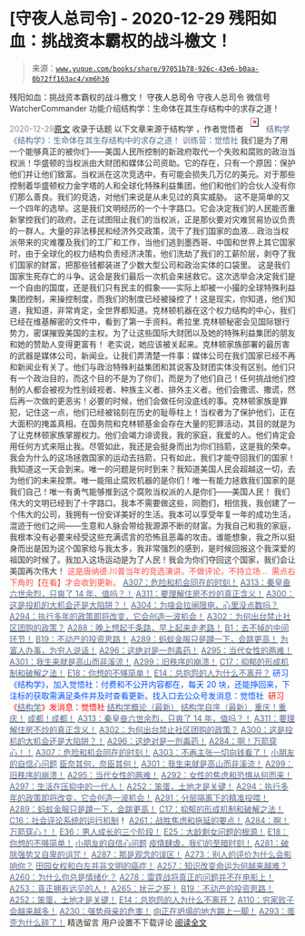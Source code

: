 # [守夜人总司令] - 2020-12-29 残阳如血：挑战资本霸权的战斗檄文！

> 来源：[`www.yuque.com/books/share/97051b78-926c-43e6-b0aa-0b72ff163ac4/xm6h36`](https://www.yuque.com/books/share/97051b78-926c-43e6-b0aa-0b72ff163ac4/xm6h36)

<ne-p id="520f42f3293818f927861ebbd5b15da4_p_0" data-lake-id="520f42f3293818f927861ebbd5b15da4_p_0"><ne-text id="ua798a2a2" style="color: rgb(51, 51, 51);">残阳如血：挑战资本霸权的战斗檄文！</ne-text></ne-p> <ne-p id="d3be82943a65c69395b38c3d7e20fcd1" data-lake-id="d3be82943a65c69395b38c3d7e20fcd1"><ne-text id="u5ae08bcb" ne-fontsize="14">守夜人总司令</ne-text></ne-p> <ne-p id="fb7dcd6b5baaeb15022894b72a033ce3" data-lake-id="fb7dcd6b5baaeb15022894b72a033ce3"><ne-text id="u3dcf791a" ne-fontsize="14" ne-bold="true" style="color: rgb(51, 51, 51);">守夜人总司令</ne-text></ne-p> <ne-p id="8fb0b7f59a0e12c9e921b652fb78be76" data-lake-id="8fb0b7f59a0e12c9e921b652fb78be76"><ne-text id="ucdb1ed9b" ne-fontsize="14" style="color: rgb(51, 51, 51);">微信号</ne-text><ne-text id="u9cc8878a" ne-fontsize="14" style="color: rgb(51, 51, 51);">WatcherCommander</ne-text></ne-p> <ne-p id="9c002c086de93f71ad5a2a64539cec2c" data-lake-id="9c002c086de93f71ad5a2a64539cec2c"><ne-text id="ufeaf12b3" ne-fontsize="14" style="color: rgb(51, 51, 51);">功能介绍</ne-text><ne-text id="u4009ba52" ne-fontsize="14" style="color: rgb(51, 51, 51);">结构学：生命体在其生存结构中的求存之道！</ne-text></ne-p> <ne-p id="a643780eeb84f45e824fbc6de5165b78" data-lake-id="a643780eeb84f45e824fbc6de5165b78"><ne-text id="ue593db79" style="color: rgb(140, 140, 140);">2020-12-29</ne-text>[<ne-text id="u488b5188" ne-fontsize="14">原文</ne-text>](https://mp.weixin.qq.com/s?__biz=MzAxNDk1NjI2Mw==&mid=2247486281&idx=1&sn=097f4855c3a1b2d5ff3ac8f431043003&chksm=9b8a28c1acfda1d7d6ce6f71daf5034f26f6398eb5be6494ec31194b8f6101baa212c3aa9c53&scene=27#wechat_redirect&cpage=52)</ne-p> <ne-p id="8b11bd0a644c2bf9ceeb97d273c5990d" data-lake-id="8b11bd0a644c2bf9ceeb97d273c5990d"><ne-text id="u0626c9b0" style="color: rgb(51, 51, 51);">收录于话题</ne-text></ne-p> <ne-p id="ee3166579414ee9925a943fae219063b" data-lake-id="ee3166579414ee9925a943fae219063b"><ne-text id="ue36ad345" ne-fontsize="14" style="color: rgb(51, 51, 51);">以下文章来源于结构学 ，作者觉悟者</ne-text></ne-p> <ne-p id="0c7824035347e79d21c1fee7bfae1b4d" data-lake-id="0c7824035347e79d21c1fee7bfae1b4d"><ne-card data-card-name="image" data-card-type="inline" id="WKZXM" ne-fontsize="14" data-event-boundary="card" style="color: rgb(87, 107, 149);">![](img/1d9181c21ecd214f2df9a172089736fa.png)  <ne-p id="0165f46e91b3703bafb2e306c2e75c96" data-lake-id="0165f46e91b3703bafb2e306c2e75c96"><ne-text id="u4735c479" style="color: rgb(87, 107, 149);">结构学</ne-text></ne-p> <ne-p id="bc15c73e622e4e336a7ec575585b78c1" data-lake-id="bc15c73e622e4e336a7ec575585b78c1"><ne-text id="u05f80892" style="color: rgb(87, 107, 149);">《结构学》：生命体在其生存结构中的求存之道！ 训练营：觉悟社</ne-text></ne-p> <ne-p id="779d7d8f3c7b1d1f35ba0dc8b300f939" data-lake-id="779d7d8f3c7b1d1f35ba0dc8b300f939"><ne-text id="u87544fa1" style="color: rgb(51, 51, 51);">我们是为了用一个能够真正的被你们——美国人民所控制的新政府取代一个失败和腐败的政治当权派！华盛顿的当权派由大财团和媒体公司资助。它的存在，只有一个原因：保护他们并让他们致富。当权派在这次竞选中，有可能会损失几万亿的美元。对于那些控制着华盛顿权力金字塔的人和全球化特殊利益集团，他们和他们的合伙人没有你们那么善良。我们的竞选，对他们来说是从未见过的真实威胁。</ne-text></ne-p> <ne-p id="d3191b049972307a8a194d72e875fec6" data-lake-id="d3191b049972307a8a194d72e875fec6"><ne-text id="u0225182f" style="color: rgb(51, 51, 51);">这不是简单的又一个四年的选举。这是我们文明经历的一个十字路口。它会决定我们的人民能否重新掌控我们的政府。正在试图阻止我们的当权派，正是那伙要对灾难贸易协议负责的一群人。大量的非法移民和经济外交政策，流干了我们国家的血液…</ne-text></ne-p> <ne-p id="87f561254f7a2d549464960d0b0c410a" data-lake-id="87f561254f7a2d549464960d0b0c410a"><ne-text id="u2f68b93b" style="color: rgb(51, 51, 51);">政治当权派带来的灾难覆及我们的工厂和工作，当他们逃到墨西哥、中国和世界上其它国家时，由于全球化的权力结构负责经济决策，他们洗劫了我们的工薪阶层，剥夺了我们国家的财富，把那些钱都装进了少数大型公司和政治实体的口袋里。</ne-text></ne-p> <ne-p id="ebeb6a1a1236ab2bd3beabc791333f95" data-lake-id="ebeb6a1a1236ab2bd3beabc791333f95"><ne-text id="ub4b8fdfb" style="color: rgb(51, 51, 51);">这是我们国家生死存亡的斗争。这会是我们最后一次机会来拯救它。这次选举会决定我们是一个自由的国度，还是我们只有民主的假象——实际上却被一小撮的全球特殊利益集团控制，来操控制度，而我们的制度已经被操控了！这是现实，你知道，他们知道，我知道，非常肯定，全世界都知道。克林顿机器在这个权力结构的中心，我们已经在维基解密的文件中，看到了第一手资料。希拉里.克林顿秘密会见国际银行势力，密谋摧毁美国的主权。为了让这些国际大财团以及她的特殊利益集团的朋友和她的赞助人变得更富有！</ne-text></ne-p> <ne-p id="557ead185d7c6b011fe6b4d81f659a7b" data-lake-id="557ead185d7c6b011fe6b4d81f659a7b"><ne-text id="ud97c9fea" style="color: rgb(51, 51, 51);">老实说，她应该被关起来。克林顿家族部署的最厉害的武器是媒体公司，新闻业。让我们弄清楚一件事：媒体公司在我们国家已经不再和新闻业有关了。他们与政治特殊利益集团和其说客及财团实体没有区别。他们只有一个政治目的，而这个目的不是为了你们，而是为了他们自己！任何挑战他们控制的人都会被视为性别歧视者、种族主义者、排外主义者。他们会撒谎、撒谎，然后再一次做的更恶劣！必要的时候，他们会做任何没底线的事。克林顿家族是罪犯，记住这一点，他们已经被铭刻在历史的耻辱柱上！当权者为了保护他们，正在大面积的掩盖真相。在国务院和克林顿基金会存在大量的犯罪活动，其目的就是为了让克林顿家族掌握权力。他们会竭力诽谤我，我的家庭，我爱的人。他们肯定会用任何方式来阻止我。尽管如此，我还是会挺身而出为你们挡箭，这是我的荣幸。我会为什么的这场拯救国家的运动去挡箭，只有如此，我们才能夺回我们的国家！我知道这一天会到来。唯一的问题是何时到来？我知道美国人民会超越这一切，去为他们的未来投票。唯一能阻止腐败机器的是你们！唯一有能力拯救我们国家的是我们自己！唯一有勇气能够推到这个腐败当权派的人是你们——美国人民！</ne-text></ne-p> <ne-p id="c5dfdca08ad81989aa200a42da8b4886" data-lake-id="c5dfdca08ad81989aa200a42da8b4886"><ne-text id="u042363d2" style="color: rgb(51, 51, 51);">我们伟大的文明已经到了十字路口。我本不需要做这些，同胞们，相信我，我创建了一个伟大的公司，我拥有一份安详美好的生活。我本可以享受年复一年的成功生活，混迹于他们之间——生意和人脉会带给我源源不断的财富。为我自己和我的家庭，我根本没有必要来经受这些充满谎言的恐怖且恶毒的攻击。谁能想象，我之所以挺身而出是因为这个国家给与我太多，我非常强烈的感到，是时候回报这个我深爱的祖国的时候了。我加入这场运动是为了人民！我会为你们夺回这个国家，我们会让美国再次伟大！</ne-text></ne-p> <ne-p id="01784f3d0c250a85b82afd7198490a25" data-lake-id="01784f3d0c250a85b82afd7198490a25"><ne-text id="uad3e27cc" ne-fontsize="13" style="color: rgb(255, 76, 65);">这是唐纳德.川普当年的竞选演讲。不做评论，不持立场… </ne-text></ne-p> <ne-p id="497738bbf89f53edc43c4170cb8c9bbc" data-lake-id="497738bbf89f53edc43c4170cb8c9bbc"><ne-text id="u50ad07ff" ne-fontsize="13" style="color: rgb(255, 76, 65);">需点右下角的【</ne-text><ne-text id="ub85cec8f" ne-fontsize="13" ne-bold="true" style="color: rgb(255, 76, 65);">在看</ne-text><ne-text id="ud0306e2a" ne-fontsize="13" style="color: rgb(255, 76, 65);">】才会收到更新。</ne-text></ne-p> <ne-p id="c1dadca4b7dc348daa0a98e89cd068dc" data-lake-id="c1dadca4b7dc348daa0a98e89cd068dc">[<ne-text id="u3ec17507" ne-fontsize="13" ne-bold="true" style="color: rgb(87, 107, 149);">A307：危险和机会同在的时刻！</ne-text>](http://mp.weixin.qq.com/s?__biz=MzIzMDYwOTM0Mg==&mid=2247484948&idx=1&sn=d45ebc6103a432a853f57a2efecc94ef&chksm=e8b19ec5dfc617d3d030e80b5969fff45808ce2e4b12c24de34118dbb3b3a45dad00d99099a4&scene=21#wechat_redirect)</ne-p> <ne-p id="3b97b0efa57c746e4c8f3cfcc871bcda" data-lake-id="3b97b0efa57c746e4c8f3cfcc871bcda">[<ne-text id="u43a9c2d3" ne-fontsize="13" ne-bold="true" style="color: rgb(87, 107, 149);">A313：秦皇奋六世余烈，只爽了 14 年，值吗？！</ne-text>](http://mp.weixin.qq.com/s?__biz=MzIzMDYwOTM0Mg==&mid=2247484982&idx=1&sn=c788144715447f1d1706d11032606236&chksm=e8b19ee7dfc617f122722185bea3af2753d3c810cdae1f8c6e5189fb69afc7b28093e7466cfd&scene=21#wechat_redirect)</ne-p> <ne-p id="4b1266c96a7ea5b51415e1ffce24f5aa" data-lake-id="4b1266c96a7ea5b51415e1ffce24f5aa">[<ne-text id="u4f1648fb" ne-fontsize="13" ne-bold="true" style="color: rgb(87, 107, 149);">A311：要理解住房不炒的真正含义！</ne-text>](http://mp.weixin.qq.com/s?__biz=MzIzMDYwOTM0Mg==&mid=2247484959&idx=1&sn=090583ec50bfd9febec1de463c2672f6&chksm=e8b19ecedfc617d8629080f6745c8de013cfe875de26eef6767b2d5c10782650223ed15f807b&scene=21#wechat_redirect)</ne-p> <ne-p id="b8e1d1d30b39e01f6ab7bdf8567246ca" data-lake-id="b8e1d1d30b39e01f6ab7bdf8567246ca">[<ne-text id="u6ea419dd" ne-fontsize="13" ne-bold="true" style="color: rgb(87, 107, 149);">A300：这是投机的大机会还是大陷阱？！</ne-text>](http://mp.weixin.qq.com/s?__biz=MzIzMDYwOTM0Mg==&mid=2247484882&idx=1&sn=b103029f41e3aede94e1a45d035cd9ac&chksm=e8b19d03dfc614153863f37ca3f9204b451e2c02ad5ca8680c120e2458e628e5329c76b2d42c&scene=21#wechat_redirect)</ne-p> <ne-p id="936e9e416da54bbd417480025412496f" data-lake-id="936e9e416da54bbd417480025412496f">[<ne-text id="u3ce1c188" ne-fontsize="13" ne-bold="true" style="color: rgb(87, 107, 149);">A304：为啥会拉闸限电，心里没点数吗？</ne-text>](http://mp.weixin.qq.com/s?__biz=MzIzMDYwOTM0Mg==&mid=2247484921&idx=1&sn=0f74dcad5b3cecf8e438493543b5457e&chksm=e8b19d28dfc6143eb8a9bdcdc8a57259580a9267ecea4e54032b9a803540f314e3c6a3cb50ca&scene=21#wechat_redirect)</ne-p> <ne-p id="4993326a54db193a9d16d8c22048b641" data-lake-id="4993326a54db193a9d16d8c22048b641">[<ne-text id="u31293b90" ne-fontsize="13" ne-bold="true" style="color: rgb(87, 107, 149);">A294：执行多年的政策即将改变，它会创造一波机会！</ne-text>](http://mp.weixin.qq.com/s?__biz=MzIzMDYwOTM0Mg==&mid=2247484849&idx=1&sn=5485cd1d6c511e883e25b0c7dd9e2e3e&chksm=e8b19d60dfc614764ffc8405dccf5b8120b31988f3c1cee74e384c06f0e39c3c81bef8263c3d&scene=21#wechat_redirect)</ne-p> <ne-p id="d2308050b50fe9aab85d9e4c91839049" data-lake-id="d2308050b50fe9aab85d9e4c91839049">[<ne-text id="ucddc6021" ne-fontsize="13" ne-bold="true" style="color: rgb(87, 107, 149);">A302：为何出台禁止社区团购的政策？</ne-text>](http://mp.weixin.qq.com/s?__biz=MzIzMDYwOTM0Mg==&mid=2247484904&idx=1&sn=3b711f9bc2c47ba0ba432cf47d5832fb&chksm=e8b19d39dfc6142f8524aba7d5a15c694c1e25c19e2e662f6773219ace93c7354adf6878e54f&scene=21#wechat_redirect)</ne-p> <ne-p id="e9f3c69bed9aa1f1f9772e30a4cefb85" data-lake-id="e9f3c69bed9aa1f1f9772e30a4cefb85">[<ne-text id="uad80d895" ne-fontsize="13" style="color: rgb(87, 107, 149);">A288：晚上想起千条路，早上起来走老路！</ne-text>](http://mp.weixin.qq.com/s?__biz=MzIzMDYwOTM0Mg==&mid=2247484915&idx=1&sn=55088888722b224f8ecbed590cd0aa44&chksm=e8b19d22dfc61434f86355f9b87859f5d1eeb7ca49ec9d7a235f56dd3e0affd22f0a5f24bb76&scene=21#wechat_redirect)</ne-p> <ne-p id="592b2d3212d9ed9a2b2ea67c3c3bab53" data-lake-id="592b2d3212d9ed9a2b2ea67c3c3bab53">[<ne-text id="ua43c1975" ne-fontsize="13" style="color: rgb(87, 107, 149);">B1：去不掉的中间环节！</ne-text>](http://mp.weixin.qq.com/s?__biz=MzIzMDYwOTM0Mg==&mid=2247483903&idx=1&sn=e8a21cb816d6a27d869f81463805a208&chksm=e8b1992edfc610380f54d91f9acc9844820c77ce8a5bcedb4f36372c406647f45fd2514a6a77&scene=21#wechat_redirect)</ne-p> <ne-p id="08e19bc9b948ff3e0a23c0df2792105c" data-lake-id="08e19bc9b948ff3e0a23c0df2792105c">[<ne-text id="u81f55bcb" ne-fontsize="13" style="color: rgb(87, 107, 149);">B19：不动产的投资思路！</ne-text>](http://mp.weixin.qq.com/s?__biz=MzIzMDYwOTM0Mg==&mid=2247484069&idx=1&sn=a13a6e590a21b27fd1356718b3a2dcd3&chksm=e8b19a74dfc613622b23c7233732cbb1d499c75f9b7ac3047cdeaee3a34eeae7d3b4871429f1&scene=21#wechat_redirect)</ne-p> <ne-p id="0a8c9e106054784405d5b6014541001b" data-lake-id="0a8c9e106054784405d5b6014541001b">[<ne-text id="u89ea297d" ne-fontsize="13" style="color: rgb(87, 107, 149);">A289：蚂蚁金服只是蹲一下，会跳更高！</ne-text>](http://mp.weixin.qq.com/s?__biz=MzIzMDYwOTM0Mg==&mid=2247484822&idx=1&sn=ea2d818adee1bf400b0af9ed69bcd297&chksm=e8b19d47dfc61451b7291d6369b3391b9b8b06e08f9f5eed482a15c58075880a0029c50aed9a&scene=21#wechat_redirect)</ne-p> <ne-p id="51b163da145b4c3fa24109b4fe3789e5" data-lake-id="51b163da145b4c3fa24109b4fe3789e5">[<ne-text id="u6032023a" ne-fontsize="13" style="color: rgb(87, 107, 149);">为富人办事，为穷人说话！</ne-text>](http://mp.weixin.qq.com/s?__biz=MzIzMDYwOTM0Mg==&mid=2247484462&idx=1&sn=195ebab17907fba73c69ae7a11bc40ad&chksm=e8b19cffdfc615e9b2f88327d492813afa3656859f4d67a6d831ac1cf684a54b760a8b8edcd6&scene=21#wechat_redirect)</ne-p> <ne-p id="092228a744666d5576b02c09b84a36f4" data-lake-id="092228a744666d5576b02c09b84a36f4">[<ne-text id="u45c67305" ne-fontsize="13" style="color: rgb(87, 107, 149);">A296：这绝对是一剂毒药！</ne-text>](http://mp.weixin.qq.com/s?__biz=MzIzMDYwOTM0Mg==&mid=2247484868&idx=1&sn=87a5e50054d5c59d8a389f302cf165df&chksm=e8b19d15dfc61403dcfdc196e7fd5e361b5873452485cf97c9d0c3cc58fecaa2a977b9a52d1d&scene=21#wechat_redirect)</ne-p> <ne-p id="7fca40558bb88b6ecd12332ea7d0d5e3" data-lake-id="7fca40558bb88b6ecd12332ea7d0d5e3">[<ne-text id="u96476f4d" ne-fontsize="13" style="color: rgb(87, 107, 149);">A295：当代女性的两难！</ne-text>](http://mp.weixin.qq.com/s?__biz=MzIzMDYwOTM0Mg==&mid=2247484854&idx=1&sn=6851afe306f7b89d23728018ea32b7f2&chksm=e8b19d67dfc61471955b15021ac11c5fff9f1607977e9df1bd2bbfabc2deb3dea5c98e369c55&scene=21#wechat_redirect)</ne-p> <ne-p id="6ff24753680e8a664ac0befaa0962803" data-lake-id="6ff24753680e8a664ac0befaa0962803">[<ne-text id="u4c8ff5e9" ne-fontsize="13" style="color: rgb(87, 107, 149);">A301：我生来就是高山而非溪流！</ne-text>](http://mp.weixin.qq.com/s?__biz=MzIzMDYwOTM0Mg==&mid=2247484895&idx=1&sn=241f68fd60c1b47239beef7573364ceb&chksm=e8b19d0edfc6141856def733b4a1fd20332b7083f1234182452387fcfe12cebb015db7bfbeec&scene=21#wechat_redirect)</ne-p> <ne-p id="d51109a2e68864eefb881d6e21e8cd04" data-lake-id="d51109a2e68864eefb881d6e21e8cd04">[<ne-text id="u9a0e2edb" ne-fontsize="13" style="color: rgb(87, 107, 149);">A299：旧秩序的崩溃！</ne-text>](http://mp.weixin.qq.com/s?__biz=MzIzMDYwOTM0Mg==&mid=2247484889&idx=1&sn=164441f266273fb02e28029c851bdf6c&chksm=e8b19d08dfc6141e7411c30e887493e32cd32469a54ef3fb00e7ca437917b27458bc70db8616&scene=21#wechat_redirect)</ne-p> <ne-p id="aa1cf6454d5f6e3346c42e1362579dae" data-lake-id="aa1cf6454d5f6e3346c42e1362579dae">[<ne-text id="u02f64f4d" ne-fontsize="13" style="color: rgb(87, 107, 149);">C17：抑郁的形成机制和破解之法！</ne-text>](http://mp.weixin.qq.com/s?__biz=MzIzMDYwOTM0Mg==&mid=2247484812&idx=1&sn=d8b3a1dbaf5f2d08fe6d2e1664237ba4&chksm=e8b19d5ddfc6144b05efb4212b3542ab9f22b79a2ddab8e42ec911a07ea74190ce84f24e123f&scene=21#wechat_redirect)</ne-p> <ne-p id="661d82fd63b45bbda2910d20382edbac" data-lake-id="661d82fd63b45bbda2910d20382edbac">[<ne-text id="uf72f7b52" ne-fontsize="13" style="color: rgb(87, 107, 149);">E18：你想的不够简单！</ne-text>](http://mp.weixin.qq.com/s?__biz=MzIzMDYwOTM0Mg==&mid=2247484775&idx=1&sn=2a8e810e281cd7fe5a4db49002b193d2&chksm=e8b19db6dfc614a0e3360f0d54949c40138c27b184c114a44feaa394bd4400073dbbedf6a049&scene=21#wechat_redirect)</ne-p> <ne-p id="15a0839c2c43cc16a0cd877745c0733e" data-lake-id="15a0839c2c43cc16a0cd877745c0733e">[<ne-text id="u66f9a00d" ne-fontsize="13" style="color: rgb(87, 107, 149);">E14：总抱怨的人为什么不离开？</ne-text>](http://mp.weixin.qq.com/s?__biz=MzIzMDYwOTM0Mg==&mid=2247484341&idx=1&sn=c266eb0136273f0b1219e0fd659daafc&chksm=e8b19b64dfc61272f157e1e17a76b2e83c6fd62a1beb78d60ea73a65463109b428cd9dd6ce7a&scene=21#wechat_redirect)</ne-p> <ne-p id="5abec33156a87789c86eb190e5ae2e35" data-lake-id="5abec33156a87789c86eb190e5ae2e35"><ne-text id="ub670ffa6" ne-bold="true" style="color: rgb(0, 82, 255);">研习《结构学》，加入觉悟社：付费和不公开内容都在，每天 20 块，还能挣回来，下注标的获取需满足条件并及时查看更新。</ne-text><ne-text id="u0c850134" style="color: rgb(0, 82, 255);">找入口去公众号发消息：觉悟社 </ne-text></ne-p> <ne-p id="7503661ea903f3922110edf413816d0e" data-lake-id="7503661ea903f3922110edf413816d0e"><ne-text id="u99e43249" ne-fontsize="13" style="color: rgb(255, 0, 0);">研习《</ne-text>[<ne-text id="uf10c3d9d" style="color: rgb(87, 107, 149);">结构学</ne-text>](https://mp.weixin.qq.com/mp/appmsgalbum?action=getalbum&album_id=1318317199878225920&__biz=MzAxNDk1NjI2Mw==#wechat_redirect)<ne-text id="u814f803b" ne-fontsize="13" style="color: rgb(255, 0, 0);">》发消息</ne-text><ne-text id="u63fce894" ne-fontsize="13" ne-bold="true" style="color: rgb(255, 0, 0);">：觉悟社</ne-text></ne-p>  <ne-p id="855367441c492106920991f0a34d3220" data-lake-id="855367441c492106920991f0a34d3220"><ne-card data-card-name="image" data-card-type="inline" id="CvpGu" ne-fontsize="13" data-event-boundary="card" style="color: rgb(53, 53, 53);"><ne-p id="efe9656f33fdd56a18711c5c5571d913" data-lake-id="efe9656f33fdd56a18711c5c5571d913">[<ne-text id="u8f2c3a55" ne-fontsize="13" style="color: rgb(87, 107, 149);">结构学概论（最新）</ne-text>](http://mp.weixin.qq.com/s?__biz=MzAxNDk1NjI2Mw==&mid=2247485167&idx=1&sn=d5e962eff4a8e9770c83bc87d19d07f3&chksm=9b8a2567acfdac7154f7a62996dca874e5d186b44f3d120dcb633760318788c42d304e325313&scene=21#wechat_redirect)</ne-p> <ne-p id="a2978417ef72f1b60e3036e3a1480104" data-lake-id="a2978417ef72f1b60e3036e3a1480104">[<ne-text id="u5c1a4a66" ne-fontsize="13" style="color: rgb(87, 107, 149);">结构学自序（最新）</ne-text>](http://mp.weixin.qq.com/s?__biz=MzAxNDk1NjI2Mw==&mid=2247485327&idx=1&sn=5a8c9a6499c84e1c3129ca7cb41e0ac7&chksm=9b8a2407acfdad112471c12c6b86e4e914116dbb6d6588fa726a72e0aafa01d9c1b9fd24a738&scene=21#wechat_redirect)</ne-p> <ne-p id="dcc65bb36539d8973802c12a0f965317" data-lake-id="dcc65bb36539d8973802c12a0f965317">[<ne-text id="u6de1acbe" ne-fontsize="13" style="color: rgb(87, 107, 149);">重庆！重庆！</ne-text>](http://mp.weixin.qq.com/s?__biz=MzAxNDk1NjI2Mw==&mid=2247485354&idx=1&sn=331128611c478feede60317e963239a5&chksm=9b8a2422acfdad3448a9bcc0f9745f4367028e8a9b0a307f7c01c2690c398560a4be5e43492c&scene=21#wechat_redirect)</ne-p> <ne-p id="3248523a660551145ba3c25cf76a9a3e" data-lake-id="3248523a660551145ba3c25cf76a9a3e">[<ne-text id="ubce48f52" ne-fontsize="13" style="color: rgb(87, 107, 149);">成都！成都！</ne-text>](http://mp.weixin.qq.com/s?__biz=MzIzMDYwOTM0Mg==&mid=2247484576&idx=1&sn=432e1df31f0735f0c93636776e97a859&chksm=e8b19c71dfc615671c9204af66bb0ffdb622fb2545b0387734a662feaa8e8be57d3063f59c5a&scene=21#wechat_redirect)</ne-p> <ne-p id="dcff2b144bcf4c7f961c7cd56258456e" data-lake-id="dcff2b144bcf4c7f961c7cd56258456e">[<ne-text id="u0b6e7f0d" ne-fontsize="13" style="color: rgb(87, 107, 149);">A313：秦皇奋六世余烈，只爽了 14 年，值吗？！</ne-text>](http://mp.weixin.qq.com/s?__biz=MzIzMDYwOTM0Mg==&mid=2247484982&idx=1&sn=c788144715447f1d1706d11032606236&chksm=e8b19ee7dfc617f122722185bea3af2753d3c810cdae1f8c6e5189fb69afc7b28093e7466cfd&scene=21#wechat_redirect)</ne-p> <ne-p id="a5f832a6db2d33a63c784b15309afc59" data-lake-id="a5f832a6db2d33a63c784b15309afc59">[<ne-text id="uea017615" ne-fontsize="13" style="color: rgb(87, 107, 149);">A311：要理解住房不炒的真正含义！</ne-text>](http://mp.weixin.qq.com/s?__biz=MzIzMDYwOTM0Mg==&mid=2247484959&idx=1&sn=090583ec50bfd9febec1de463c2672f6&chksm=e8b19ecedfc617d8629080f6745c8de013cfe875de26eef6767b2d5c10782650223ed15f807b&scene=21#wechat_redirect)</ne-p> <ne-p id="c60b764e7511ed5f35d9bdc966a6374d" data-lake-id="c60b764e7511ed5f35d9bdc966a6374d">[<ne-text id="u7a22cfd2" ne-fontsize="13" style="color: rgb(87, 107, 149);">A302：为何出台禁止社区团购的政策？</ne-text>](http://mp.weixin.qq.com/s?__biz=MzIzMDYwOTM0Mg==&mid=2247484904&idx=1&sn=3b711f9bc2c47ba0ba432cf47d5832fb&chksm=e8b19d39dfc6142f8524aba7d5a15c694c1e25c19e2e662f6773219ace93c7354adf6878e54f&scene=21#wechat_redirect)</ne-p> <ne-p id="52347c43982fbf986b96265f70dd15a7" data-lake-id="52347c43982fbf986b96265f70dd15a7">[<ne-text id="ud79cd92f" ne-fontsize="13" style="color: rgb(87, 107, 149);">A300：这是投机的大机会还是大陷阱？！</ne-text>](http://mp.weixin.qq.com/s?__biz=MzIzMDYwOTM0Mg==&mid=2247484882&idx=1&sn=b103029f41e3aede94e1a45d035cd9ac&chksm=e8b19d03dfc614153863f37ca3f9204b451e2c02ad5ca8680c120e2458e628e5329c76b2d42c&scene=21#wechat_redirect)</ne-p> <ne-p id="8fb104b538a90047e61e8cea7d5c1a08" data-lake-id="8fb104b538a90047e61e8cea7d5c1a08">[<ne-text id="ucfaacdbd" ne-fontsize="13" style="color: rgb(87, 107, 149);">A296：这绝对是一剂毒药！</ne-text>](http://mp.weixin.qq.com/s?__biz=MzIzMDYwOTM0Mg==&mid=2247484868&idx=1&sn=87a5e50054d5c59d8a389f302cf165df&chksm=e8b19d15dfc61403dcfdc196e7fd5e361b5873452485cf97c9d0c3cc58fecaa2a977b9a52d1d&scene=21#wechat_redirect)</ne-p> <ne-p id="806c32bd6b8e92c2c9035c02944f6dfd" data-lake-id="806c32bd6b8e92c2c9035c02944f6dfd">[<ne-text id="uf70c8521" ne-fontsize="13" style="color: rgb(87, 107, 149);">A284：啊！万箭穿心！！</ne-text>](http://mp.weixin.qq.com/s?__biz=MzIzMDYwOTM0Mg==&mid=2247484966&idx=1&sn=a814f2c1b14425d45f9921f7c08bcec5&chksm=e8b19ef7dfc617e131146f6675328e5088faaae0daa64da92af48b28c8cf19aedceb7a43e40b&scene=21#wechat_redirect)</ne-p> <ne-p id="cb704d0df3f6d76e715f15bae9dfa619" data-lake-id="cb704d0df3f6d76e715f15bae9dfa619">[<ne-text id="ubff63c8a" ne-fontsize="13" style="color: rgb(87, 107, 149);">A307：危险和机会同在的时刻！</ne-text>](http://mp.weixin.qq.com/s?__biz=MzIzMDYwOTM0Mg==&mid=2247484948&idx=1&sn=d45ebc6103a432a853f57a2efecc94ef&chksm=e8b19ec5dfc617d3d030e80b5969fff45808ce2e4b12c24de34118dbb3b3a45dad00d99099a4&scene=21#wechat_redirect)</ne-p> <ne-p id="ea08eb5c76545741091b60abb6da7795" data-lake-id="ea08eb5c76545741091b60abb6da7795">[<ne-text id="u15cfc2df" ne-fontsize="13" style="color: rgb(87, 107, 149);">A303：不再主张一切向钱看了！</ne-text>](http://mp.weixin.qq.com/s?__biz=MzIzMDYwOTM0Mg==&mid=2247484954&idx=1&sn=87f6165ba90ba815a48dbbbd2ef7502c&chksm=e8b19ecbdfc617dd0c23645a7ec289b42e379af8514e35bc32dfcbbe76b4e26e884b434519e5&scene=21#wechat_redirect)</ne-p> <ne-p id="4f77631c0ffcb25442bebcf1db8af426" data-lake-id="4f77631c0ffcb25442bebcf1db8af426">[<ne-text id="u3d55b078" ne-fontsize="13" style="color: rgb(87, 107, 149);">小朋友的自信心问题</ne-text>](http://mp.weixin.qq.com/s?__biz=MzIzMDYwOTM0Mg==&mid=2247484760&idx=1&sn=0760857178061e8c1e562b3818c89626&chksm=e8b19d89dfc6149f80760c0ee1f26375a0cf020f4efb7c489b15add1bf7dc4445ad07bb94aeb&scene=21#wechat_redirect)</ne-p> <ne-p id="4b3b8851531bdb83ae96812c5d1cbf60" data-lake-id="4b3b8851531bdb83ae96812c5d1cbf60">[<ne-text id="u078a905f" ne-fontsize="13" style="color: rgb(87, 107, 149);">臣奈其何，奈臣其何！</ne-text>](http://mp.weixin.qq.com/s?__biz=MzIzMDYwOTM0Mg==&mid=2247483860&idx=1&sn=b5b01ae82ff764ce2806251e3f2a809f&chksm=e8b19905dfc61013607735eb7782299c9a4d7a39a8b15a7b46182ef20eda3ffe9f6ed6337e1f&scene=21#wechat_redirect)</ne-p> <ne-p id="fd343a05a3346cc55da658b18a83cd5a" data-lake-id="fd343a05a3346cc55da658b18a83cd5a">[<ne-text id="u24fb9f93" ne-fontsize="13" style="color: rgb(87, 107, 149);">A301：我生来就是高山而非溪流！</ne-text>](http://mp.weixin.qq.com/s?__biz=MzIzMDYwOTM0Mg==&mid=2247484895&idx=1&sn=241f68fd60c1b47239beef7573364ceb&chksm=e8b19d0edfc6141856def733b4a1fd20332b7083f1234182452387fcfe12cebb015db7bfbeec&scene=21#wechat_redirect)</ne-p> <ne-p id="381625da18decc281adfbefa905ef0cb" data-lake-id="381625da18decc281adfbefa905ef0cb">[<ne-text id="u98f91c5c" ne-fontsize="13" style="color: rgb(87, 107, 149);">A299：旧秩序的崩溃！</ne-text>](http://mp.weixin.qq.com/s?__biz=MzIzMDYwOTM0Mg==&mid=2247484889&idx=1&sn=164441f266273fb02e28029c851bdf6c&chksm=e8b19d08dfc6141e7411c30e887493e32cd32469a54ef3fb00e7ca437917b27458bc70db8616&scene=21#wechat_redirect)</ne-p> <ne-p id="4a8a491f074d93813f965d3ea8dfa318" data-lake-id="4a8a491f074d93813f965d3ea8dfa318">[<ne-text id="ub6126aa7" ne-fontsize="13" style="color: rgb(87, 107, 149);">A295：当代女性的两难！</ne-text>](http://mp.weixin.qq.com/s?__biz=MzIzMDYwOTM0Mg==&mid=2247484854&idx=1&sn=6851afe306f7b89d23728018ea32b7f2&chksm=e8b19d67dfc61471955b15021ac11c5fff9f1607977e9df1bd2bbfabc2deb3dea5c98e369c55&scene=21#wechat_redirect)</ne-p> <ne-p id="5ffa142dbda363ce92ea5f3c93e6cde7" data-lake-id="5ffa142dbda363ce92ea5f3c93e6cde7">[<ne-text id="u2fbd48b5" ne-fontsize="13" style="color: rgb(87, 107, 149);">A292：女性的焦虑和恐惧从何而来！</ne-text>](http://mp.weixin.qq.com/s?__biz=MzIzMDYwOTM0Mg==&mid=2247484834&idx=1&sn=133b970c2ecae4d25d1c8a3444efc5a1&chksm=e8b19d73dfc61465bf0d5389f9a9efea963f1cf1eb332e4ed8a09d9adc8ebd3416e257edc1d8&scene=21#wechat_redirect)</ne-p> <ne-p id="5cd28793ffcb0846b6b679ff65ed2e7a" data-lake-id="5cd28793ffcb0846b6b679ff65ed2e7a">[<ne-text id="u7ef6d8b2" ne-fontsize="13" style="color: rgb(87, 107, 149);">A297：生活在压抑中的一代人！</ne-text>](http://mp.weixin.qq.com/s?__biz=MzIzMDYwOTM0Mg==&mid=2247484874&idx=1&sn=6782638e1b5835654e4c6ffea1b589c1&chksm=e8b19d1bdfc6140d256cdc1a89b2b5a62b203b6163b74627f5334a296438a43ffaa765dd7533&scene=21#wechat_redirect)</ne-p> <ne-p id="5559d57a2b59403b51aa92dcf6e25ede" data-lake-id="5559d57a2b59403b51aa92dcf6e25ede">[<ne-text id="u61fa5673" ne-fontsize="13" style="color: rgb(87, 107, 149);">A252：笨蛋，土地才是关键！</ne-text>](http://mp.weixin.qq.com/s?__biz=MzIzMDYwOTM0Mg==&mid=2247484626&idx=1&sn=4e43f2ef656aef28fba94ae72d295fb9&chksm=e8b19c03dfc615154ee4587f8facc3446de42f7189175385d3ee3d35c04264487aca3a9f6585&scene=21#wechat_redirect)</ne-p> <ne-p id="01086c8205721c18e56ca951f6a0902c" data-lake-id="01086c8205721c18e56ca951f6a0902c">[<ne-text id="u45e976ff" ne-fontsize="13" style="color: rgb(87, 107, 149);">A294：执行多年的政策即将改变，它会创造一波机会！</ne-text>](http://mp.weixin.qq.com/s?__biz=MzIzMDYwOTM0Mg==&mid=2247484849&idx=1&sn=5485cd1d6c511e883e25b0c7dd9e2e3e&chksm=e8b19d60dfc614764ffc8405dccf5b8120b31988f3c1cee74e384c06f0e39c3c81bef8263c3d&scene=21#wechat_redirect)</ne-p> <ne-p id="0076ff7024e243f2356efbf4842e867b" data-lake-id="0076ff7024e243f2356efbf4842e867b">[<ne-text id="u4f0be216" ne-fontsize="13" style="color: rgb(87, 107, 149);">A291：分层隔离下的精准投喂！</ne-text>](http://mp.weixin.qq.com/s?__biz=MzIzMDYwOTM0Mg==&mid=2247484828&idx=1&sn=e04894d9a01e37c8edb5562d2b0eaa19&chksm=e8b19d4ddfc6145b5803859c628b8b7c24083c66fff9e3a943e82d3e3b7b40a8bad9bed858f8&scene=21#wechat_redirect)</ne-p> <ne-p id="c2b831e54898c12d4c8907a7511f8f79" data-lake-id="c2b831e54898c12d4c8907a7511f8f79">[<ne-text id="u000f0cc3" ne-fontsize="13" style="color: rgb(87, 107, 149);">A289：蚂蚁金服只是蹲一下，会跳更高！</ne-text>](http://mp.weixin.qq.com/s?__biz=MzIzMDYwOTM0Mg==&mid=2247484822&idx=1&sn=ea2d818adee1bf400b0af9ed69bcd297&chksm=e8b19d47dfc61451b7291d6369b3391b9b8b06e08f9f5eed482a15c58075880a0029c50aed9a&scene=21#wechat_redirect)</ne-p> <ne-p id="a42af53afcafc925d74fcd3c65834214" data-lake-id="a42af53afcafc925d74fcd3c65834214">[<ne-text id="u4be0ab26" ne-fontsize="13" style="color: rgb(87, 107, 149);">C17：抑郁的形成机制和破解之法！</ne-text>](http://mp.weixin.qq.com/s?__biz=MzIzMDYwOTM0Mg==&mid=2247484812&idx=1&sn=d8b3a1dbaf5f2d08fe6d2e1664237ba4&chksm=e8b19d5ddfc6144b05efb4212b3542ab9f22b79a2ddab8e42ec911a07ea74190ce84f24e123f&scene=21#wechat_redirect)</ne-p> <ne-p id="492ec7af26c757b10535b7b5d1a5501e" data-lake-id="492ec7af26c757b10535b7b5d1a5501e">[<ne-text id="u1df645b5" ne-fontsize="13" style="color: rgb(87, 107, 149);">C16：社会评论系统的运行机制</ne-text>](http://mp.weixin.qq.com/s?__biz=MzIzMDYwOTM0Mg==&mid=2247484806&idx=1&sn=a8cffa4c2bf1f4e41fa5d23104c99a09&chksm=e8b19d57dfc6144110a857925992915ac80af2c03fc1203319ef6877ae11ad0c4e7898132719&scene=21#wechat_redirect)<ne-text id="uf32ce758" ne-fontsize="13" style="color: rgb(53, 53, 53);">！</ne-text></ne-p> <ne-p id="6b71316395794550900422a92f6f3ce6" data-lake-id="6b71316395794550900422a92f6f3ce6">[<ne-text id="u7204db78" ne-fontsize="13" style="color: rgb(87, 107, 149);">A261：战胜焦虑和拖延的要点！</ne-text>](http://mp.weixin.qq.com/s?__biz=MzIzMDYwOTM0Mg==&mid=2247484776&idx=1&sn=625b7f522bf54b53158b7de35f754e0b&chksm=e8b19db9dfc614afebf419ad8a77e144dfc66cf90696f47e3b4398440a3229b07b95cca43e1e&scene=21#wechat_redirect)</ne-p> <ne-p id="9cd1e549345701b0c4cb3bd5e60c18ee" data-lake-id="9cd1e549345701b0c4cb3bd5e60c18ee">[<ne-text id="ucd2c64c8" ne-fontsize="13" style="color: rgb(87, 107, 149);">A284：啊！万箭穿心！！</ne-text>](http://mp.weixin.qq.com/s?__biz=MzAxNDk1NjI2Mw==&mid=2247486135&idx=1&sn=e950149b9b9147e9199cfc6093605950&chksm=9b8a293facfda029419b911d4b4fa91c73bbaf695b206df2cf15124d843f4bf4b80673baa394&scene=21#wechat_redirect)</ne-p> <ne-p id="44e75dd9937ab3a0f823ae1f56b8658f" data-lake-id="44e75dd9937ab3a0f823ae1f56b8658f">[<ne-text id="u6a2d31d7" ne-fontsize="13" style="color: rgb(87, 107, 149);">E36：男人成长的三个阶段！</ne-text>](http://mp.weixin.qq.com/s?__biz=MzIzMDYwOTM0Mg==&mid=2247484322&idx=1&sn=c300d9466951d36645128c5167ca5934&chksm=e8b19b73dfc61265dde1bb437a9945db0c1d9c7fe1cbffe1feec995c9dde8a6eb99272dc86a9&scene=21#wechat_redirect)</ne-p> <ne-p id="fd2d2e43d32d232ceed4865e6d4649f3" data-lake-id="fd2d2e43d32d232ceed4865e6d4649f3">[<ne-text id="uac684db0" ne-fontsize="13" style="color: rgb(87, 107, 149);">E25：大龄剩女问题的根源！</ne-text>](http://mp.weixin.qq.com/s?__biz=MzIzMDYwOTM0Mg==&mid=2247484587&idx=1&sn=3335cb9dd973ae9f9c9279a0388bbe33&chksm=e8b19c7adfc6156c752a5edad793fc1d8db424d6b609ce62f26f78537b3b41e83ea47aca2929&scene=21#wechat_redirect)</ne-p> <ne-p id="c553caadfb3109589b5c3939b1a8699a" data-lake-id="c553caadfb3109589b5c3939b1a8699a">[<ne-text id="uedfe779a" ne-fontsize="13" style="color: rgb(87, 107, 149);">E18：你想的不够简单！</ne-text>](http://mp.weixin.qq.com/s?__biz=MzIzMDYwOTM0Mg==&mid=2247484775&idx=1&sn=2a8e810e281cd7fe5a4db49002b193d2&chksm=e8b19db6dfc614a0e3360f0d54949c40138c27b184c114a44feaa394bd4400073dbbedf6a049&scene=21#wechat_redirect)</ne-p> <ne-p id="3fe4c1d74167f3c03e8e2371ad93b77a" data-lake-id="3fe4c1d74167f3c03e8e2371ad93b77a">[<ne-text id="uc06ed622" ne-fontsize="13" style="color: rgb(87, 107, 149);">小朋友的自信心问题</ne-text>](http://mp.weixin.qq.com/s?__biz=MzIzMDYwOTM0Mg==&mid=2247484760&idx=1&sn=0760857178061e8c1e562b3818c89626&chksm=e8b19d89dfc6149f80760c0ee1f26375a0cf020f4efb7c489b15add1bf7dc4445ad07bb94aeb&scene=21#wechat_redirect)</ne-p> <ne-p id="34d78e21d067b08cf5d9e5b79f20bf9c" data-lake-id="34d78e21d067b08cf5d9e5b79f20bf9c">[<ne-text id="u64ea7ff1" ne-fontsize="13" style="color: rgb(87, 107, 149);">疫情肆虐，我们的至暗时刻！</ne-text>](http://mp.weixin.qq.com/s?__biz=MzIzMDYwOTM0Mg==&mid=2247484800&idx=1&sn=bab35485216aee73bd2c5ec41d4adcd2&chksm=e8b19d51dfc614478c94668e982aac82a4b793a7d5be304ff08f55b030b604ee90ecfff17041&scene=21#wechat_redirect)</ne-p> <ne-p id="dba0bc6f98f7a75da78563aa47e9922c" data-lake-id="dba0bc6f98f7a75da78563aa47e9922c">[<ne-text id="u30e41f8b" ne-fontsize="13" style="color: rgb(87, 107, 149);">A281：破除强势又自卑的诅咒！</ne-text>](http://mp.weixin.qq.com/s?__biz=MzIzMDYwOTM0Mg==&mid=2247484790&idx=1&sn=2965a7c1ae0245ed1761492f00e98e19&chksm=e8b19da7dfc614b1c0ccc9220fcab2d44ce6b699df2cd3e2211835a7deaad778b4e291e56e96&scene=21#wechat_redirect)</ne-p> <ne-p id="c873bd7ead0878deecbb40be0e595f64" data-lake-id="c873bd7ead0878deecbb40be0e595f64">[<ne-text id="ubda8fa71" ne-fontsize="13" style="color: rgb(87, 107, 149);">A287：那是观念的误区！</ne-text>](http://mp.weixin.qq.com/s?__biz=MzAxNDk1NjI2Mw==&mid=2247486146&idx=1&sn=43c3cc0387fbab991133860c59aabdb0&chksm=9b8a294aacfda05c52561e366129fd6344dc4c97609a47d4210f9498f8535fec2425c2410b31&scene=21#wechat_redirect)</ne-p> <ne-p id="edcf3c9a549f2619bb91d134d008947c" data-lake-id="edcf3c9a549f2619bb91d134d008947c">[<ne-text id="u3c6aac74" ne-fontsize="13" style="color: rgb(87, 107, 149);">A273：别人的评价为什么会影响你？</ne-text>](http://mp.weixin.qq.com/s?__biz=MzIzMDYwOTM0Mg==&mid=2247484754&idx=1&sn=87cf58d44e4f35d017940c4224081c9b&chksm=e8b19d83dfc61495ba14319bbdc24f24d92ff79e09c4fb0f80da847ab5f95110b7b5b6f782cd&scene=21#wechat_redirect)</ne-p> <ne-p id="05511e4ae4564c3faa07c9784ebedc43" data-lake-id="05511e4ae4564c3faa07c9784ebedc43">[<ne-text id="ue2c0fd1b" ne-fontsize="13" style="color: rgb(87, 107, 149);">田园女权和白左并非文明的癌症！</ne-text>](http://mp.weixin.qq.com/s?__biz=MzIzMDYwOTM0Mg==&mid=2247484784&idx=1&sn=e4938e5a62c772db2d5237806ef8cbb0&chksm=e8b19da1dfc614b749e123f935b8ac07abe960336c6bd01d4a2dbe920f091bec23d6460337c9&scene=21#wechat_redirect)</ne-p> <ne-p id="beffc9d9c89a358f750fb70db3f57508" data-lake-id="beffc9d9c89a358f750fb70db3f57508">[<ne-text id="u900c616a" ne-fontsize="13" style="color: rgb(87, 107, 149);">A257：知识改变命运为何越来越难？</ne-text>](http://mp.weixin.qq.com/s?__biz=MzIzMDYwOTM0Mg==&mid=2247484679&idx=1&sn=79e14744bd5a31e6bcf27f476840e508&chksm=e8b19dd6dfc614c075a2df9d84c04aedc112c1bf3487ef4cad21d8b84feddbd78b2d5d566728&scene=21#wechat_redirect)</ne-p> <ne-p id="2ca8e078b89417c3753b6d10d97298d5" data-lake-id="2ca8e078b89417c3753b6d10d97298d5">[<ne-text id="ud8402183" ne-fontsize="13" style="color: rgb(87, 107, 149);">A260：为什么你总是情绪化？</ne-text>](http://mp.weixin.qq.com/s?__biz=MzAxNDk1NjI2Mw==&mid=2247485923&idx=1&sn=6e1e4a5b0b44a3ac652fe5b32b56ac07&chksm=9b8a2a6bacfda37d56d0717875b11867d9f7426fb815a36f43aebb438d135b81c8d69c3ab006&scene=21#wechat_redirect)</ne-p> <ne-p id="a87238b76c3e4c75e62d9b66b375dc43" data-lake-id="a87238b76c3e4c75e62d9b66b375dc43">[<ne-text id="uc3792af9" ne-fontsize="13" style="color: rgb(87, 107, 149);">A278：雷霆战将真正的问题并不在电影上！</ne-text>](http://mp.weixin.qq.com/s?__biz=MzAxNDk1NjI2Mw==&mid=2247486075&idx=1&sn=72c7c8e5dd965057550c9e0734dc7be5&chksm=9b8a29f3acfda0e50d2ff1238ced7b8b2503afd2bba16aa57d91ccda3e795312bd4f6003ed77&scene=21#wechat_redirect)</ne-p> <ne-p id="eaaf939b918be536490b274542395f9e" data-lake-id="eaaf939b918be536490b274542395f9e">[<ne-text id="u86394758" ne-fontsize="13" style="color: rgb(87, 107, 149);">A253：真正拥有远见的人！</ne-text>](http://mp.weixin.qq.com/s?__biz=MzIzMDYwOTM0Mg==&mid=2247484654&idx=1&sn=5826086165322478b2f0fbdbfe4f321e&chksm=e8b19c3fdfc61529bf931903efc689bc8b756a292fddf971cdda369691ad320d85e6e2d53b5b&scene=21#wechat_redirect)</ne-p> <ne-p id="3eca50c9aa54079934d6d695c12c42fb" data-lake-id="3eca50c9aa54079934d6d695c12c42fb">[<ne-text id="u8b5b7646" ne-fontsize="13" style="color: rgb(87, 107, 149);">A265：状元之死！</ne-text>](http://mp.weixin.qq.com/s?__biz=MzAxNDk1NjI2Mw==&mid=2247485989&idx=1&sn=e68f095a30726390b5c2d9eceeca7ab3&chksm=9b8a29adacfda0bbcb9a223e21127e23a2ce9aa8b1d060735a724e7e2cbe96e3bafd5b425a9a&scene=21#wechat_redirect)</ne-p> <ne-p id="5bf3e3851090b35a65fd139cac74544e" data-lake-id="5bf3e3851090b35a65fd139cac74544e">[<ne-text id="u1cde4166" ne-fontsize="13" style="color: rgb(87, 107, 149);">B19：不动产的投资思路！</ne-text>](http://mp.weixin.qq.com/s?__biz=MzIzMDYwOTM0Mg==&mid=2247484069&idx=1&sn=a13a6e590a21b27fd1356718b3a2dcd3&chksm=e8b19a74dfc613622b23c7233732cbb1d499c75f9b7ac3047cdeaee3a34eeae7d3b4871429f1&scene=21#wechat_redirect)</ne-p> <ne-p id="a0944c6794c3251840f9e4600fa444d9" data-lake-id="a0944c6794c3251840f9e4600fa444d9">[<ne-text id="u39dbb9c6" ne-fontsize="13" style="color: rgb(87, 107, 149);">A252：笨蛋，土地才是关键！</ne-text>](http://mp.weixin.qq.com/s?__biz=MzIzMDYwOTM0Mg==&mid=2247484626&idx=1&sn=4e43f2ef656aef28fba94ae72d295fb9&chksm=e8b19c03dfc615154ee4587f8facc3446de42f7189175385d3ee3d35c04264487aca3a9f6585&scene=21#wechat_redirect)</ne-p> <ne-p id="1a8b99d0cb5ba63b731a50fa8ef3548c" data-lake-id="1a8b99d0cb5ba63b731a50fa8ef3548c">[<ne-text id="ufe96691b" ne-fontsize="13" style="color: rgb(87, 107, 149);">E14：总抱怨的人为什么不离开？</ne-text>](http://mp.weixin.qq.com/s?__biz=MzIzMDYwOTM0Mg==&mid=2247484341&idx=1&sn=c266eb0136273f0b1219e0fd659daafc&chksm=e8b19b64dfc61272f157e1e17a76b2e83c6fd62a1beb78d60ea73a65463109b428cd9dd6ce7a&scene=21#wechat_redirect)</ne-p> <ne-p id="9ef67ddbf469e1085b16813135f78270" data-lake-id="9ef67ddbf469e1085b16813135f78270">[<ne-text id="u41d555fb" ne-fontsize="13" style="color: rgb(87, 107, 149);">A110：穷家败子会越来越多！</ne-text>](http://mp.weixin.qq.com/s?__biz=MzAxNDk1NjI2Mw==&mid=2247484897&idx=1&sn=84e1c8a85eb385c04f400095d47d55eb&chksm=9b8a2669acfdaf7f7a431a12c057023ae123aaa855b0f9d48a98c21eae27788632beb60765c9&scene=21#wechat_redirect)</ne-p> <ne-p id="68a7c5a3d83637fa33b5d6c0eb55e225" data-lake-id="68a7c5a3d83637fa33b5d6c0eb55e225">[<ne-text id="uf181552d" ne-fontsize="13" style="color: rgb(87, 107, 149);">A230：强势母亲的危害！</ne-text>](http://mp.weixin.qq.com/s?__biz=MzAxNDk1NjI2Mw==&mid=2247485580&idx=1&sn=2cc3edbadc35fe694b34e553e609e93f&chksm=9b8a2b04acfda21277dcce494459ecb73b606a954a7e020e03498408591b33bead008575f0f7&scene=21#wechat_redirect)</ne-p> <ne-p id="5dd1b2b9f16befa34caf1e4768e07ea9" data-lake-id="5dd1b2b9f16befa34caf1e4768e07ea9">[<ne-text id="u3f667c03" ne-fontsize="13" style="color: rgb(87, 107, 149);">向正在坍塌的地方踹上一脚！</ne-text>](http://mp.weixin.qq.com/s?__biz=MzIzMDYwOTM0Mg==&mid=2247483766&idx=1&sn=b17f66fe5f8fd77d3c27c8bc60eb8c8a&chksm=e8b199a7dfc610b1ddcced086ff6d2be69354b7feeef60c0e508d56dd4fd54ee9660483cf5bb&scene=21#wechat_redirect)</ne-p> <ne-p id="ab732987e354e86cdd9a1746457c8e16" data-lake-id="ab732987e354e86cdd9a1746457c8e16">[<ne-text id="uc9912a6d" ne-fontsize="13" style="color: rgb(87, 107, 149);">A293：蛋壳为什么碎了！</ne-text>](http://mp.weixin.qq.com/s?__biz=MzIzMDYwOTM0Mg==&mid=2247484838&idx=1&sn=66f3edb75bec77fa8f53c75d448c7911&chksm=e8b19d77dfc6146180af0ad06cbaf27f9596ef3a0f19dfab336fd689031ead8cd67eb3e774b0&scene=21#wechat_redirect)</ne-p> <ne-h3 id="b0NlV" data-lake-id="b0NlV"><ne-heading-ext><ne-heading-anchor></ne-heading-anchor><ne-heading-fold></ne-heading-fold></ne-heading-ext><ne-heading-content><ne-text id="ucda8253c" ne-fontsize="16" style="color: rgb(51, 51, 51);">精选留言</ne-text></ne-heading-content></ne-h3> <ne-p id="0ad152321ef4f98b06401c840faea665" data-lake-id="0ad152321ef4f98b06401c840faea665"><ne-text id="ub5bd2265" style="color: rgb(51, 51, 51);">用户设置不下载评论</ne-text></ne-p> <ne-p id="d91dfb8c169f6ea8cef4ab9c6cb5a4d8" data-lake-id="d91dfb8c169f6ea8cef4ab9c6cb5a4d8">[<ne-text id="ue419f71e">阅读全文</ne-text>](https://t.zsxq.com/7meqzzV)</ne-p></ne-card></ne-p></ne-card></ne-p>